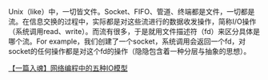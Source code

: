 Unix（like）中，一切皆文件。Socket、FIFO、管道、终端都是文件，一切都是流。在信息交换的过程中，实际都是对这些流进行的数据收发操作，简称I/O操作（系统调用read、write）。而流有很多，于是就用文件描述符（fd）来区分具体是哪个流。For example，我们创建了一个socket，系统调用会返回一个fd，对socket的任何操作都是对这个fd的操作（隐隐包含着一种分层与抽象的思想）。

[【一篇入魂】网络编程中的五种IO模型](https://blog.csdn.net/jiaodaguan/article/details/104000052)<br>